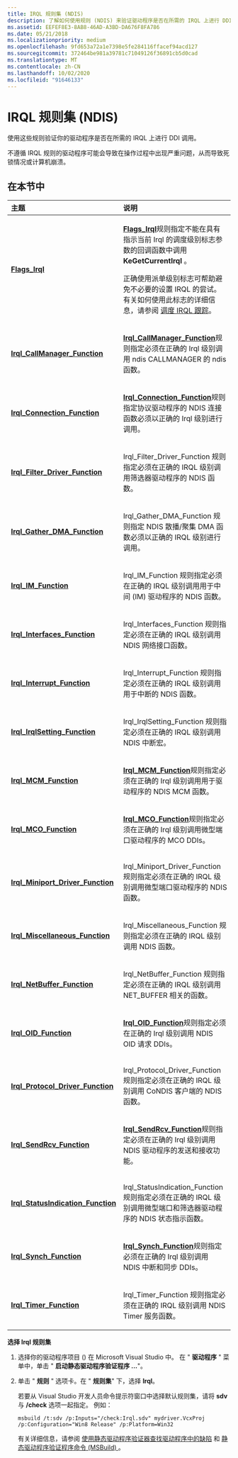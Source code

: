 ```yaml
---
title: IRQL 规则集 (NDIS)
description: 了解如何使用规则 (NDIS) 来验证驱动程序是否在所需的 IRQL 上进行 DDI 调用。 此外，还将了解如何选择 IRQL 规则集。
ms.assetid: EEFEF8E3-8AB8-46AD-A3BD-DA676F8FA786
ms.date: 05/21/2018
ms.localizationpriority: medium
ms.openlocfilehash: 9fd653a72a1e7398e5fe284116ffacef94acd127
ms.sourcegitcommit: 372464be981a39781c71049126f36891cb5d0cad
ms.translationtype: MT
ms.contentlocale: zh-CN
ms.lasthandoff: 10/02/2020
ms.locfileid: "91646133"
---
```

# <a name="irql-rule-set-ndis"></a>IRQL 规则集 (NDIS)


使用这些规则验证你的驱动程序是否在所需的 IRQL 上进行 DDI 调用。

不遵循 IRQL 规则的驱动程序可能会导致在操作过程中出现严重问题，从而导致死锁情况或计算机崩溃。

## <a name="in-this-section"></a>在本节中


<table>
<colgroup>
<col width="50%" />
<col width="50%" />
</colgroup>
<thead>
<tr class="header">
<th align="left">主题</th>
<th align="left">说明</th>
</tr>
</thead>
<tbody>
<tr class="odd">
<td align="left"><p><a href="ndis-flags-irql.md" data-raw-source="[&lt;strong&gt;Flags_Irql&lt;/strong&gt;](ndis-flags-irql.md)"><strong>Flags_Irql</strong></a></p></td>
<td align="left"><p><a href="ndis-flags-irql.md" data-raw-source="[&lt;strong&gt;Flags_Irql&lt;/strong&gt;](ndis-flags-irql.md)"><strong>Flags_Irql</strong></a>规则指定不能在具有指示当前 Irql 的调度级别标志参数的回调函数中调用<strong>KeGetCurrentIrql</strong> 。</p>
<p>正确使用派单级别标志可帮助避免不必要的设置 IRQL 的尝试。 有关如何使用此标志的详细信息，请参阅 <a href="/windows-hardware/drivers/network/dispatch-irql-tracking" data-raw-source="[Dispatch IRQL Tracking](../network/dispatch-irql-tracking.md)">调度 IRQL 跟踪</a>。</p></td>
</tr>
<tr class="even">
<td align="left"><p><a href="ndis-irql-callmanager-function.md" data-raw-source="[&lt;strong&gt;Irql_CallManager_Function&lt;/strong&gt;](ndis-irql-callmanager-function.md)"><strong>Irql_CallManager_Function</strong></a></p></td>
<td align="left"><p><a href="ndis-irql-callmanager-function.md" data-raw-source="[&lt;strong&gt;Irql_CallManager_Function&lt;/strong&gt;](ndis-irql-callmanager-function.md)"><strong>Irql_CallManager_Function</strong></a>规则指定必须在正确的 Irql 级别调用 ndis CALLMANAGER 的 ndis 函数。</p></td>
</tr>
<tr class="odd">
<td align="left"><p><a href="ndis-irql-connection-function.md" data-raw-source="[&lt;strong&gt;Irql_Connection_Function&lt;/strong&gt;](ndis-irql-connection-function.md)"><strong>Irql_Connection_Function</strong></a></p></td>
<td align="left"><p><a href="ndis-irql-connection-function.md" data-raw-source="[&lt;strong&gt;Irql_Connection_Function&lt;/strong&gt;](ndis-irql-connection-function.md)"><strong>Irql_Connection_Function</strong></a>规则指定协议驱动程序的 NDIS 连接函数必须以正确的 Irql 级别进行调用。</p></td>
</tr>
<tr class="even">
<td align="left"><p><a href="ndis-irql-filter-driver-function.md" data-raw-source="[&lt;strong&gt;Irql_Filter_Driver_Function&lt;/strong&gt;](ndis-irql-filter-driver-function.md)"><strong>Irql_Filter_Driver_Function</strong></a></p></td>
<td align="left"><p>Irql_Filter_Driver_Function 规则指定必须在正确的 IRQL 级别调用筛选器驱动程序的 NDIS 函数。</p></td>
</tr>
<tr class="odd">
<td align="left"><p><a href="ndis-irql-gather-dma-function.md" data-raw-source="[&lt;strong&gt;Irql_Gather_DMA_Function&lt;/strong&gt;](ndis-irql-gather-dma-function.md)"><strong>Irql_Gather_DMA_Function</strong></a></p></td>
<td align="left"><p>Irql_Gather_DMA_Function 规则指定 NDIS 散播/聚集 DMA 函数必须以正确的 IRQL 级别进行调用。</p></td>
</tr>
<tr class="even">
<td align="left"><p><a href="ndis-irql-im-function.md" data-raw-source="[&lt;strong&gt;Irql_IM_Function&lt;/strong&gt;](ndis-irql-im-function.md)"><strong>Irql_IM_Function</strong></a></p></td>
<td align="left"><p>Irql_IM_Function 规则指定必须在正确的 IRQL 级别调用用于中间 (IM) 驱动程序的 NDIS 函数。</p></td>
</tr>
<tr class="odd">
<td align="left"><p><a href="ndis-irql-interfaces-function.md" data-raw-source="[&lt;strong&gt;Irql_Interfaces_Function&lt;/strong&gt;](ndis-irql-interfaces-function.md)"><strong>Irql_Interfaces_Function</strong></a></p></td>
<td align="left"><p>Irql_Interfaces_Function 规则指定必须在正确的 IRQL 级别调用 NDIS 网络接口函数。</p></td>
</tr>
<tr class="even">
<td align="left"><p><a href="ndis-irql-interrupt-function.md" data-raw-source="[&lt;strong&gt;Irql_Interrupt_Function&lt;/strong&gt;](ndis-irql-interrupt-function.md)"><strong>Irql_Interrupt_Function</strong></a></p></td>
<td align="left"><p>Irql_Interrupt_Function 规则指定必须在正确的 IRQL 级别调用用于中断的 NDIS 函数。</p></td>
</tr>
<tr class="odd">
<td align="left"><p><a href="ndis-irql-irqlsetting-function.md" data-raw-source="[&lt;strong&gt;Irql_IrqlSetting_Function&lt;/strong&gt;](ndis-irql-irqlsetting-function.md)"><strong>Irql_IrqlSetting_Function</strong></a></p></td>
<td align="left"><p>Irql_IrqlSetting_Function 规则指定必须在正确的 IRQL 级别调用 NDIS 中断宏。</p></td>
</tr>
<tr class="even">
<td align="left"><p><a href="ndis-irql-mcm-function.md" data-raw-source="[&lt;strong&gt;Irql_MCM_Function&lt;/strong&gt;](ndis-irql-mcm-function.md)"><strong>Irql_MCM_Function</strong></a></p></td>
<td align="left"><p><a href="ndis-irql-mcm-function.md" data-raw-source="[&lt;strong&gt;Irql_MCM_Function&lt;/strong&gt;](ndis-irql-mcm-function.md)"><strong>Irql_MCM_Function</strong></a>规则指定必须在正确的 Irql 级别调用用于驱动程序的 NDIS MCM 函数。</p></td>
</tr>
<tr class="odd">
<td align="left"><p><a href="ndis-irql-mco-function.md" data-raw-source="[&lt;strong&gt;Irql_MCO_Function&lt;/strong&gt;](ndis-irql-mco-function.md)"><strong>Irql_MCO_Function</strong></a></p></td>
<td align="left"><p><a href="ndis-irql-mco-function.md" data-raw-source="[&lt;strong&gt;Irql_MCO_Function&lt;/strong&gt;](ndis-irql-mco-function.md)"><strong>Irql_MCO_Function</strong></a>规则指定必须在正确的 Irql 级别调用微型端口驱动程序的 MCO DDIs。</p></td>
</tr>
<tr class="even">
<td align="left"><p><a href="ndis-irql-miniport-driver-function.md" data-raw-source="[&lt;strong&gt;Irql_Miniport_Driver_Function&lt;/strong&gt;](ndis-irql-miniport-driver-function.md)"><strong>Irql_Miniport_Driver_Function</strong></a></p></td>
<td align="left"><p>Irql_Miniport_Driver_Function 规则指定必须在正确的 IRQL 级别调用微型端口驱动程序的 NDIS 函数。</p></td>
</tr>
<tr class="odd">
<td align="left"><p><a href="ndis-irql-miscellaneous-function.md" data-raw-source="[&lt;strong&gt;Irql_Miscellaneous_Function&lt;/strong&gt;](ndis-irql-miscellaneous-function.md)"><strong>Irql_Miscellaneous_Function</strong></a></p></td>
<td align="left"><p>Irql_Miscellaneous_Function 规则指定必须在正确的 IRQL 级别调用 NDIS 函数。</p></td>
</tr>
<tr class="even">
<td align="left"><p><a href="ndis-irql-netbuffer-function.md" data-raw-source="[&lt;strong&gt;Irql_NetBuffer_Function&lt;/strong&gt;](ndis-irql-netbuffer-function.md)"><strong>Irql_NetBuffer_Function</strong></a></p></td>
<td align="left"><p>Irql_NetBuffer_Function 规则指定必须在正确的 IRQL 级别调用 NET_BUFFER 相关的函数。</p></td>
</tr>
<tr class="odd">
<td align="left"><p><a href="ndis-irql-oid-function.md" data-raw-source="[&lt;strong&gt;Irql_OID_Function&lt;/strong&gt;](ndis-irql-oid-function.md)"><strong>Irql_OID_Function</strong></a></p></td>
<td align="left"><p><a href="ndis-irql-oid-function.md" data-raw-source="[&lt;strong&gt;Irql_OID_Function&lt;/strong&gt;](ndis-irql-oid-function.md)"><strong>Irql_OID_Function</strong></a>规则指定必须在正确的 Irql 级别调用 NDIS OID 请求 DDIs。</p></td>
</tr>
<tr class="even">
<td align="left"><p><a href="ndis-irql-protocol-driver-function.md" data-raw-source="[&lt;strong&gt;Irql_Protocol_Driver_Function&lt;/strong&gt;](ndis-irql-protocol-driver-function.md)"><strong>Irql_Protocol_Driver_Function</strong></a></p></td>
<td align="left"><p>Irql_Protocol_Driver_Function 规则指定必须在正确的 IRQL 级别调用 CoNDIS 客户端的 NDIS 函数。</p></td>
</tr>
<tr class="odd">
<td align="left"><p><a href="ndis-irql-sendrcv-function.md" data-raw-source="[&lt;strong&gt;Irql_SendRcv_Function&lt;/strong&gt;](ndis-irql-sendrcv-function.md)"><strong>Irql_SendRcv_Function</strong></a></p></td>
<td align="left"><p><a href="ndis-irql-sendrcv-function.md" data-raw-source="[&lt;strong&gt;Irql_SendRcv_Function&lt;/strong&gt;](ndis-irql-sendrcv-function.md)"><strong>Irql_SendRcv_Function</strong></a>规则指定必须在正确的 Irql 级别调用 NDIS 驱动程序的发送和接收功能。</p></td>
</tr>
<tr class="even">
<td align="left"><p><a href="ndis-irql-statusindication-function.md" data-raw-source="[&lt;strong&gt;Irql_StatusIndication_Function&lt;/strong&gt;](ndis-irql-statusindication-function.md)"><strong>Irql_StatusIndication_Function</strong></a></p></td>
<td align="left"><p>Irql_StatusIndication_Function 规则指定必须在正确的 IRQL 级别调用微型端口和筛选器驱动程序的 NDIS 状态指示函数。</p></td>
</tr>
<tr class="odd">
<td align="left"><p><a href="ndis-irql-synch-function.md" data-raw-source="[&lt;strong&gt;Irql_Synch_Function&lt;/strong&gt;](ndis-irql-synch-function.md)"><strong>Irql_Synch_Function</strong></a></p></td>
<td align="left"><p><a href="ndis-irql-synch-function.md" data-raw-source="[&lt;strong&gt;Irql_Synch_Function&lt;/strong&gt;](ndis-irql-synch-function.md)"><strong>Irql_Synch_Function</strong></a>规则指定必须在正确的 Irql 级别调用 NDIS 中断和同步 DDIs。</p></td>
</tr>
<tr class="even">
<td align="left"><p><a href="ndis-irql-timer-function.md" data-raw-source="[&lt;strong&gt;Irql_Timer_Function&lt;/strong&gt;](ndis-irql-timer-function.md)"><strong>Irql_Timer_Function</strong></a></p></td>
<td align="left"><p>Irql_Timer_Function 规则指定必须在正确的 IRQL 级别调用 NDIS Timer 服务函数。</p></td>
</tr>
</tbody>
</table>

 

**选择 Irql 规则集**

1.  选择你的驱动程序项目 () 在 Microsoft Visual Studio 中。 在 " **驱动程序** " 菜单中，单击 " **启动静态驱动程序验证程序 ...**"。

2.  单击 " **规则** " 选项卡。在 " **规则集**" 下，选择 **Irql**。

    若要从 Visual Studio 开发人员命令提示符窗口中选择默认规则集，请将 **sdv** 与 **/check** 选项一起指定。 例如：

    ```
    msbuild /t:sdv /p:Inputs="/check:Irql.sdv" mydriver.VcxProj /p:Configuration="Win8 Release" /p:Platform=Win32
    ```

    有关详细信息，请参阅 [使用静态驱动程序验证器查找驱动程序中的缺陷](./using-static-driver-verifier-to-find-defects-in-drivers.md) 和 [静态驱动程序验证程序命令 (MSBuild) ](./-static-driver-verifier-commands--msbuild-.md)。

